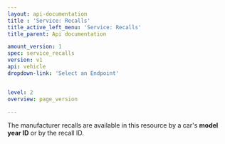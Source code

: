 ```yaml
---
layout: api-documentation
title : 'Service: Recalls'
title_active_left_menu: 'Service: Recalls'
title_parent: Api documentation

amount_version: 1
spec: service_recalls
version: v1
api: vehicle
dropdown-link: 'Select an Endpoint'


level: 2
overview: page_version

---
```


<div class="info-message">
	The manufacturer recalls are available in this resource by a car's <b>model year ID</b> or by the recall ID.
</div>
